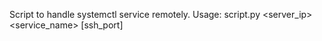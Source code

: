 Script to handle systemctl service remotely.
Usage: script.py <server_ip> <service_name> <username> <action> [ssh_port]
